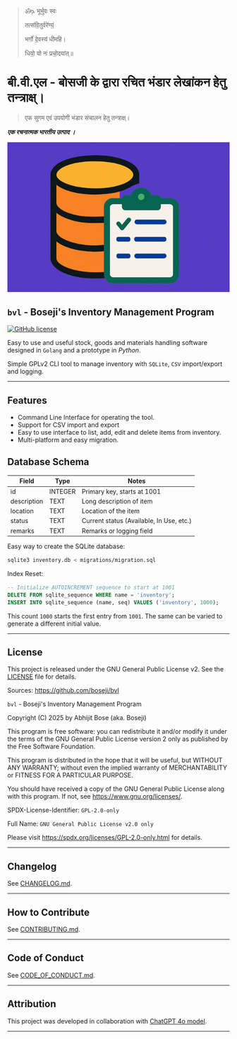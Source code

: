 >
> ॐᳬ᳞ भूर्भुवः स्वः
>
> तत्स॑वि॒तुर्वरे॑ण्यं॒
>
> भर्गो॑ दे॒वस्य॑ धीमहि।
>
> धियो॒ यो नः॑ प्रचो॒दया॑त्॥
>

# बी.वी.एल - बोसजी के द्वारा रचित भंडार लेखांकन हेतु तन्त्राक्ष्।

> एक सुगम एवं उपयोगी भंडार संचालन हेतु तन्त्राक्ष्।

***एक रचनात्मक भारतीय उत्पाद ।***

<p align="center">
  <img src="docs/assets/icon-full-color-mini.png" alt="Inventory CLI Logo">
</p>

## `bvl` - Boseji's Inventory Management Program

[![GitHub license](https://img.shields.io/github/license/boseji/bvl)](LICENSE.txt)

Easy to use and useful stock, goods and materials handling software designed in `Golang` and a prototype in _Python_.

Simple GPLv2 CLI tool to manage inventory with `SQLite`, `CSV` import/export and logging.

---

## Features

- Command Line Interface for operating the tool.
- Support for CSV import and export
- Easy to use interface to list, add, edit and delete items from inventory.
- Multi-platform and easy migration.

## Database Schema

| Field       | Type    | Notes                                    |
| ----------- | ------- | ---------------------------------------- |
| id          | INTEGER | Primary key, starts at 1001              |
| description | TEXT    | Long description of item                 |
| location    | TEXT    | Location of the item                     |
| status      | TEXT    | Current status (Available, In Use, etc.) |
| remarks     | TEXT    | Remarks or logging field                 |

Easy way to create the SQLite database:

```sh
sqlite3 inventory.db < migrations/migration.sql
```

Index Reset:

```sql
-- Initialize AUTOINCREMENT sequence to start at 1001
DELETE FROM sqlite_sequence WHERE name = 'inventory';
INSERT INTO sqlite_sequence (name, seq) VALUES ('inventory', 1000);
```

This count `1000` starts the first entry from `1001`.
The same can be varied to generate a different initial value.

---

## License

This project is released under the GNU General Public License v2. See the [LICENSE](./LICENSE.txt) file for details.

Sources: <https://github.com/boseji/bvl>

`bvl` - Boseji's Inventory Management Program

Copyright (C) 2025 by Abhijit Bose (aka. Boseji)

This program is free software: you can redistribute it and/or modify
it under the terms of the GNU General Public License version 2 only
as published by the Free Software Foundation.

This program is distributed in the hope that it will be useful,
but WITHOUT ANY WARRANTY; without even the implied warranty of
MERCHANTABILITY or FITNESS FOR A PARTICULAR PURPOSE.

You should have received a copy of the GNU General Public License
along with this program. If not, see <https://www.gnu.org/licenses/>.

SPDX-License-Identifier: `GPL-2.0-only`

Full Name: `GNU General Public License v2.0 only`

Please visit <https://spdx.org/licenses/GPL-2.0-only.html> for details.

---

## Changelog

See [CHANGELOG.md](CHANGELOG.md).

---

## How to Contribute

See [CONTRIBUTING.md](CONTRIBUTING.md).

---

## Code of Conduct

See [CODE_OF_CONDUCT.md](CODE_OF_CONDUCT.md).

---

## Attribution

This project was developed in collaboration with [ChatGPT 4o model](https://openai.com/chatgpt/overview/).

---
